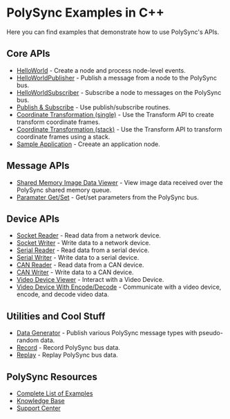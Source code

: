 # PolySync Examples in C++

Here you can find examples that demonstrate how to use PolySync's APIs.

## Core APIs

- [HelloWorld](https://github.com/PolySync/PolySync-CPP-Examples/tree/master/HelloWorld) - Create a node and process node-level events.
- [HelloWorldPublisher](https://github.com/PolySync/PolySync-CPP-Examples/tree/master/HelloWorldPublisher) - Publish a message from a node to the PolySync bus.
- [HelloWorldSubscriber](https://github.com/PolySync/PolySync-CPP-Examples/tree/master/HelloWorldSubscriber) - Subscribe a node to messages on the PolySync bus.
- [Publish & Subscribe](https://github.com/PolySync/PolySync-CPP-Examples/tree/master/PublishSubscribe) - Use publish/subscribe routines.
- [Coordinate Transformation (single)](https://github.com/PolySync/PolySync-CPP-Examples/tree/master/SingleTransform) - Use the Transform API to create transform coordinate frames.
- [Coordinate Transformation (stack)](https://github.com/PolySync/PolySync-CPP-Examples/tree/master/TransformStack) - Use the Transform API to transform coordinate frames using a stack.
- [Sample Application](https://github.com/PolySync/PolySync-CPP-Examples/tree/master/SampleApplication) - Creeate an application node.

## Message APIs

- [Shared Memory Image Data Viewer](https://github.com/PolySync/PolySync-CPP-Examples/tree/master/SharedMemoryImageDataViewer) - View image data received over the PolySync shared memory queue.
- [Paramater Get/Set](https://github.com/PolySync/PolySync-CPP-Examples/tree/master/ParameterGetSet) - Get/set parameters from the PolySync bus.
 
## Device APIs

- [Socket Reader](https://github.com/PolySync/PolySync-CPP-Examples/tree/master/SocketReader) - Read data from a network device. 
- [Socket Writer](https://github.com/PolySync/PolySync-CPP-Examples/tree/master/SocketWriter) - Write data to a network device.
- [Serial Reader](https://github.com/PolySync/PolySync-CPP-Examples/tree/master/SerialReader) - Read data from a serial device. 
- [Serial Writer](https://github.com/PolySync/PolySync-CPP-Examples/tree/master/SerialWriter) - Write data to a serial device.
- [CAN Reader](https://github.com/PolySync/PolySync-CPP-Examples/tree/master/CANReader) - Read data from a CAN device. 
- [CAN Writer](https://github.com/PolySync/PolySync-CPP-Examples/tree/master/CANWriter) - Write data to a CAN device.
- [Video Device Viewer](https://github.com/PolySync/PolySync-CPP-Examples/tree/master/VideoDeviceViewer) - Interact with a Video Device.
- [Video Device With Encode/Decode](https://github.com/PolySync/PolySync-CPP-Examples/tree/master/VideoEncodeDecode) - Communicate with a video device, encode, and decode video data.

## Utilities and Cool Stuff

- [Data Generator](https://github.com/PolySync/PolySync-CPP-Examples/tree/master/DataGenerator) - Publish various PolySync message types with pseudo-random data.
- [Record](https://github.com/PolySync/PolySync-CPP-Examples/tree/master/Record) - Record PolySync bus data.
- [Replay](https://github.com/PolySync/PolySync-CPP-Examples/tree/master/Replay) - Replay PolySync bus data.


## PolySync Resources
- [Complete List of Examples](https://support.harbrick.com/hc/en-us/articles/216961138)
- [Knowledge Base](https://support.harbrick.com/hc/en-us)
- [Support Center](https://support.harbrick.com/)


